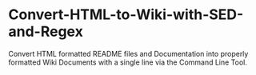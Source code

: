 # Convert-HTML-to-Wiki-with-SED-and-Regex
Convert HTML formatted README files and Documentation into properly formatted Wiki Documents with a single line via the Command Line Tool. 
